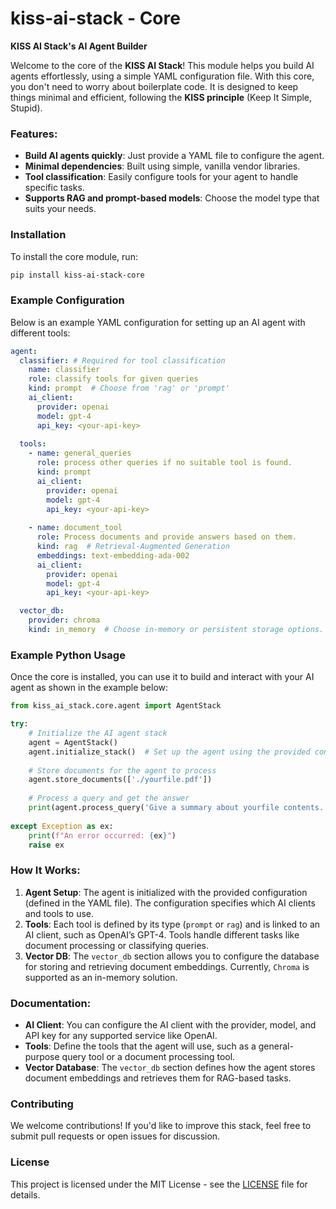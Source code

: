 
# kiss-ai-stack - Core

**KISS AI Stack's AI Agent Builder**

Welcome to the core of the **KISS AI Stack**! This module helps you build AI agents effortlessly, using a simple YAML configuration file. With this core, you don't need to worry about boilerplate code. It is designed to keep things minimal and efficient, following the **KISS principle** (Keep It Simple, Stupid).

### Features:
- **Build AI agents quickly**: Just provide a YAML file to configure the agent.
- **Minimal dependencies**: Built using simple, vanilla vendor libraries.
- **Tool classification**: Easily configure tools for your agent to handle specific tasks.
- **Supports RAG and prompt-based models**: Choose the model type that suits your needs.

### Installation

To install the core module, run:

```bash
pip install kiss-ai-stack-core
```

### Example Configuration

Below is an example YAML configuration for setting up an AI agent with different tools:

```yaml
agent:
  classifier: # Required for tool classification
    name: classifier
    role: classify tools for given queries
    kind: prompt  # Choose from 'rag' or 'prompt'
    ai_client:
      provider: openai
      model: gpt-4
      api_key: <your-api-key>
      
  tools:
    - name: general_queries
      role: process other queries if no suitable tool is found.
      kind: prompt
      ai_client:
        provider: openai
        model: gpt-4
        api_key: <your-api-key>
        
    - name: document_tool
      role: Process documents and provide answers based on them.
      kind: rag  # Retrieval-Augmented Generation
      embeddings: text-embedding-ada-002
      ai_client:
        provider: openai
        model: gpt-4
        api_key: <your-api-key>

  vector_db:
    provider: chroma
    kind: in_memory  # Choose in-memory or persistent storage options.
```

### Example Python Usage

Once the core is installed, you can use it to build and interact with your AI agent as shown in the example below:

```python
from kiss_ai_stack.core.agent import AgentStack

try:
    # Initialize the AI agent stack
    agent = AgentStack()
    agent.initialize_stack()  # Set up the agent using the provided configuration
    
    # Store documents for the agent to process
    agent.store_documents(['./yourfile.pdf'])
    
    # Process a query and get the answer
    print(agent.process_query('Give a summary about yourfile contents.').answer)
    
except Exception as ex:
    print(f"An error occurred: {ex}")
    raise ex
```

### How It Works:
1. **Agent Setup**: The agent is initialized with the provided configuration (defined in the YAML file). The configuration specifies which AI clients and tools to use.
2. **Tools**: Each tool is defined by its type (`prompt` or `rag`) and is linked to an AI client, such as OpenAI’s GPT-4. Tools handle different tasks like document processing or classifying queries.
3. **Vector DB**: The `vector_db` section allows you to configure the database for storing and retrieving document embeddings. Currently, `Chroma` is supported as an in-memory solution.

### Documentation:
- **AI Client**: You can configure the AI client with the provider, model, and API key for any supported service like OpenAI.
- **Tools**: Define the tools that the agent will use, such as a general-purpose query tool or a document processing tool.
- **Vector Database**: The `vector_db` section defines how the agent stores document embeddings and retrieves them for RAG-based tasks.

### Contributing

We welcome contributions! If you'd like to improve this stack, feel free to submit pull requests or open issues for discussion.

### License

This project is licensed under the MIT License - see the [LICENSE](./LICENSE) file for details.
